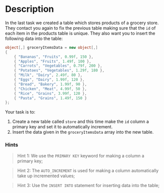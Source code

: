 # Description
In the last task we created a table which stores products of a grocery store. They contact you again to fix the previous table making sure that the `id` of each item in the products table is unique. They also want you to insert the following data into the table:

```cs
object[,] groceryItemsData = new object[,]
{
    { "Bananas", "Fruits", 0.99f, 150 },
    { "Apples", "Fruits", 1.49f, 100 },
    { "Carrots", "Vegetables", 0.79f, 200 },
    { "Potatoes", "Vegetables", 1.29f, 180 },
    { "Milk", "Dairy", 2.49f, 80 },
    { "Eggs", "Dairy", 1.99f, 120 },
    { "Bread", "Bakery", 1.99f, 90 },
    { "Chicken", "Meat", 4.99f, 50 },
    { "Rice", "Grains", 3.99f, 120 },
    { "Pasta", "Grains", 1.49f, 150 }
};
```

Your task is to:
1. Create a new table called `store` and this time make the `id` column a primary key and set it to automatically increment.
2. Insert the data given in the `groceryItemsData` array into the new table.

### Hints
> Hint 1: We use the `PRIMARY KEY` keyword for making a column a primary key;

> Hint 2: The `AUTO_INCREMENT` is used for making a column automatically take up incremented values;

> Hint 3: Use the `INSERT INTO` statement for inserting data into the table;
